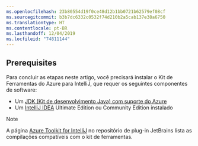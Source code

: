 ```yaml
---
ms.openlocfilehash: 23b80554d19f0ce48d12b1bb0721b62579ef08cf
ms.sourcegitcommit: b3b7dc6332c0532f74d210b2a5cab137e38a6750
ms.translationtype: HT
ms.contentlocale: pt-BR
ms.lasthandoff: 12/04/2019
ms.locfileid: "74811144"
---
```


## <a name="prerequisites"></a>Prerequisites

Para concluir as etapas neste artigo, você precisará instalar o Kit de Ferramentas do Azure para IntelliJ, que requer os seguintes componentes de software:

* Um [JDK (Kit de desenvolvimento Java) com suporte do Azure](https://aka.ms/azure-jdks)
* Um [IntelliJ IDEA](https://www.jetbrains.com/idea/download/) Ultimate Edition ou Community Edition instalado

> [!NOTE]
> 
> A página [Azure Toolkit for IntelliJ](https://plugins.jetbrains.com/plugin/8053) no repositório de plug-in JetBrains lista as compilações compatíveis com o kit de ferramentas.
> 

<!--
> [!IMPORTANT]
> 
> If you are using the Azure Toolkit for IntelliJ on Windows, the toolkit requires installing the Azure SDK 2.9.6 or later in order to use the Azure emulator. You have two options for installing the Azure SDK:
> 
> * You can download and install the Azure SDK by using the [Web Platform Installer (WebPI)](https://go.microsoft.com/fwlink/?LinkID=252838).
> * If you do not have the Azure SDK installed when you create your first Azure deployment project, you will be prompted to automatically download install the requisite version of the Azure SDK.
> 
> Note that the Azure SDK is only required on Windows.
> 
-->
